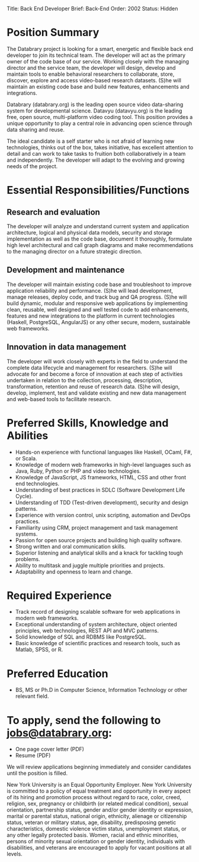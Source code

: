 Title: Back End Developer
Brief: Back-End
Order: 2002
Status: Hidden

# Position Summary

The Databrary project is looking for a smart, energetic and flexible back end developer to join its technical team. The developer will act as the primary owner of the code base of our service. Working closely with the managing director and the service team, the developer will design, develop and maintain tools to enable behavioral researchers to collaborate, store, discover, explore and access video-based research datasets. (S)he will maintain an existing code base and build new features, enhancements and integrations.

Databrary (databrary.org) is the leading open source video data-sharing system for developmental science. Datavyu (datavyu.org) is the leading free, open source, multi-platform video coding tool. This position provides a unique opportunity to play a central role in advancing open science through data sharing and reuse.

The ideal candidate is a self starter who is not afraid of learning new technologies, thinks out of the box, takes initiative, has excellent attention to detail and can work to take tasks to fruition both collaboratively in a team and independently. The developer will adapt to the evolving and growing needs of the project.


# Essential Responsibilities/Functions

## Research and evaluation
The developer will analyze and understand current system and application architecture, logical and physical data models, security and storage implementation as well as the code base, document it thoroughly, formulate high level architectural and call graph diagrams and make recommendations to the managing director on a future strategic direction.

## Development and maintenance
The developer will maintain existing code base and troubleshoot to improve application reliability and performance. (S)he will lead development, manage releases, deploy code, and track bug and QA progress. (S)he will build dynamic, modular and responsive web applications by implementing clean, reusable, well designed and well tested code to add enhancements, features and new integrations to the platform in current technologies (Haskell, PostgreSQL, AngularJS) or any other secure, modern, sustainable web frameworks.

## Innovation in data management
The developer will work closely with experts in the field to understand the complete data lifecycle and management for researchers. (S)he will advocate for and become a force of innovation at each step of activities undertaken in relation to the collection, processing, description, transformation, retention and reuse of research data. (S)he will design, develop, implement, test and validate existing and new data management and web-based tools to facilitate research.

# Preferred Skills, Knowledge and Abilities

- Hands-on experience with functional languages like Haskell, OCaml, F#, or Scala.
- Knowledge of modern web frameworks in high-level languages such as Java, Ruby, Python or PHP and video technologies.
- Knowledge of JavaScript, JS frameworks, HTML, CSS and other front end technologies.
- Understanding of best practices in SDLC (Software Development Life Cycle).
- Understanding of TDD (Test-driven development), security and design patterns. 
- Experience with version control, unix scripting, automation and DevOps practices.
- Familiarity using CRM, project management and task management systems.
- Passion for open source projects and building high quality software.
- Strong written and oral communication skills.
- Superior listening and analytical skills and a knack for tackling tough problems.
- Ability to multitask and juggle multiple priorities and projects.
- Adaptability and openness to learn and change.

# Required Experience

- Track record of designing scalable software for web applications in modern web frameworks.
- Exceptional understanding of system architecture, object oriented principles, web technologies, REST API and MVC patterns.
- Solid knowledge of SQL and RDBMS like PostgreSQL.
- Basic knowledge of scientific practices and research tools, such as Matlab, SPSS, or R.

# Preferred Education
- BS, MS or Ph.D in Computer Science, Information Technology or other relevant field.

# To apply, send the following to jobs@databrary.org:
- One page cover letter (PDF)
- Resume (PDF)

We will review applications beginning immediately and consider candidates until the position is filled. 

New York University is an Equal Opportunity Employer. New York University
is committed to a policy of equal treatment and opportunity in every aspect
of its hiring and promotion process without regard to race, color, creed,
religion, sex, pregnancy or childbirth (or related medical condition),
sexual orientation, partnership status, gender and/or gender identity or
expression, marital or parental status, national origin, ethnicity,
alienage or citizenship status, veteran or military status, age,
disability, predisposing genetic characteristics, domestic violence victim
status, unemployment status, or any other legally protected basis. Women,
racial and ethnic minorities, persons of minority sexual orientation or
gender identity, individuals with disabilities, and veterans are encouraged
to apply for vacant positions at all levels.

